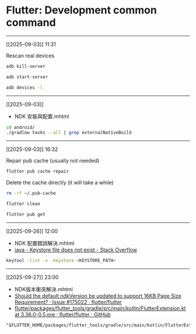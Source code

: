 # Flutter: Development common command

---

[[2025-09-03]] 11:31

Rescan real devices

```bash
adb kill-server
```

```bash
adb start-server
```

```bash
adb devices -l
```

---

[[2025-09-03]]
- NDK 安裝與配置.mhtml

```bash
cd android/
./gradlew tasks --all | grep externalNativeBuild
```

---

[[2025-09-03]] 16:32

Repair pub cache (usually not needed)
```bash
flutter pub cache repair
```

Delete the cache directly (it will take a while)
```bash
rm -rf ~/.pub-cache
```

```bash
flutter clean
```

```bash
flutter pub get
```

---

[[2025-09-26]] 12:00
- NDK 配置錯誤解決.mhtml
- [java - Keystore file does not exist - Stack Overflow](https://stackoverflow.com/questions/42663114/keystore-file-does-not-exist)

```bash
keytool -list -v -keystore <KEYSTORE_PATH>
```

---

[[2025-09-27]] 23:00
- NDK版本衝突解決.mhtml
- [Should the default ndkVersion be updated to support 16KB Page Size Requirement? · Issue #175022 · flutter/flutter](https://github.com/flutter/flutter/issues/175022?utm_source=chatgpt.com)
- [flutter/packages/flutter\_tools/gradle/src/main/kotlin/FlutterExtension.kt at 3.36.0-0.5.pre · flutter/flutter · GitHub](https://github.com/flutter/flutter/blob/3.36.0-0.5.pre/packages/flutter_tools/gradle/src/main/kotlin/FlutterExtension.kt)

```
"$FLUTTER_HOME/packages/flutter_tools/gradle/src/main/kotlin/FlutterExtension.kt"
```

